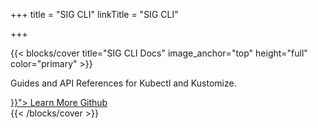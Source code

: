 +++
title = "SIG CLI"
linkTitle = "SIG CLI"

+++

{{< blocks/cover title="SIG CLI Docs" image_anchor="top" height="full" color="primary" >}}
<div class="mx-auto">
	<p class="lead mt-5">Guides and API References for Kubectl and Kustomize.</p>
	<a class="btn btn-lg btn-primary mr-3 mb-4" href="{{< relref "/installation" >}}">
		Learn More <i class="fas fa-arrow-alt-circle-right ml-2"></i>
	</a>
	<a class="btn btn-lg btn-secondary mr-3 mb-4" href="https://github.com/kubernetes/kubectl">
		Github <i class="fab fa-github ml-2 "></i>
	</a>
</div>
{{< /blocks/cover >}}
